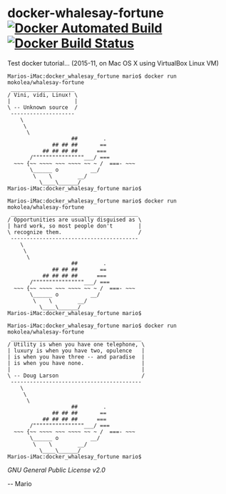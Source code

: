 # docker-whalesay-fortune [![Docker Automated Build](https://img.shields.io/docker/automated/mokolea/whalesay-fortune.svg)](https://hub.docker.com/r/mokolea/whalesay-fortune) [![Docker Build Status](https://img.shields.io/docker/build/mokolea/whalesay-fortune.svg)](https://hub.docker.com/r/mokolea/whalesay-fortune)

Test docker tutorial... (2015-11, on Mac OS X using VirtualBox Linux VM)

```
Marios-iMac:docker_whalesay_fortune mario$ docker run mokolea/whalesay-fortune
 ____________________ 
/ Vini, vidi, Linux! \
|                    |
\ -- Unknown source  /
 -------------------- 
    \
     \
      \     
                    ##        .            
              ## ## ##       ==            
           ## ## ## ##      ===            
       /""""""""""""""""___/ ===        
  ~~~ {~~ ~~~~ ~~~ ~~~~ ~~ ~ /  ===- ~~~   
       \______ o          __/            
        \    \        __/             
          \____\______/   
Marios-iMac:docker_whalesay_fortune mario$ 

Marios-iMac:docker_whalesay_fortune mario$ docker run mokolea/whalesay-fortune
 ________________________________________ 
/ Opportunities are usually disguised as \
| hard work, so most people don't        |
\ recognize them.                        /
 ---------------------------------------- 
    \
     \
      \     
                    ##        .            
              ## ## ##       ==            
           ## ## ## ##      ===            
       /""""""""""""""""___/ ===        
  ~~~ {~~ ~~~~ ~~~ ~~~~ ~~ ~ /  ===- ~~~   
       \______ o          __/            
        \    \        __/             
          \____\______/   
Marios-iMac:docker_whalesay_fortune mario$ 

Marios-iMac:docker_whalesay_fortune mario$ docker run mokolea/whalesay-fortune
 _________________________________________ 
/ Utility is when you have one telephone, \
| luxury is when you have two, opulence   |
| is when you have three -- and paradise  |
| is when you have none.                  |
|                                         |
\ -- Doug Larson                          /
 ----------------------------------------- 
    \
     \
      \     
                    ##        .            
              ## ## ##       ==            
           ## ## ## ##      ===            
       /""""""""""""""""___/ ===        
  ~~~ {~~ ~~~~ ~~~ ~~~~ ~~ ~ /  ===- ~~~   
       \______ o          __/            
        \    \        __/             
          \____\______/   
Marios-iMac:docker_whalesay_fortune mario$ 
```

*GNU General Public License v2.0*

-- Mario
